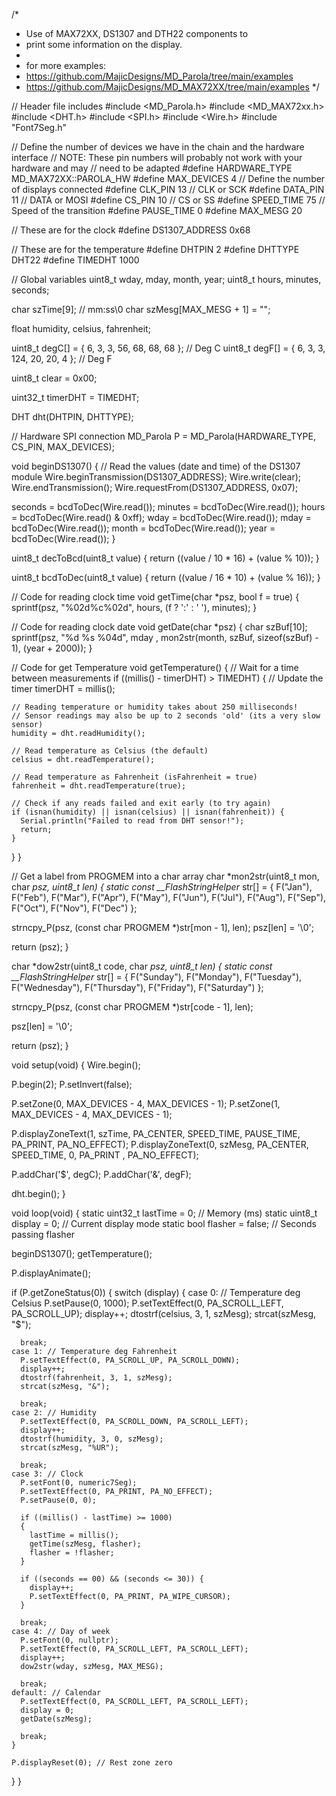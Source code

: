   /*
 * Use of MAX72XX, DS1307 and DTH22 components to 
 * print some information on the display.
 *
 * for more examples:
 * https://github.com/MajicDesigns/MD_Parola/tree/main/examples
 * https://github.com/MajicDesigns/MD_MAX72XX/tree/main/examples
 */

// Header file includes
#include <MD_Parola.h>
#include <MD_MAX72xx.h>
#include <DHT.h>
#include <SPI.h>
#include <Wire.h>
#include "Font7Seg.h"

// Define the number of devices we have in the chain and the hardware interface
// NOTE: These pin numbers will probably not work with your hardware and may
// need to be adapted
#define HARDWARE_TYPE MD_MAX72XX::PAROLA_HW
#define MAX_DEVICES 4 // Define the number of displays connected
#define CLK_PIN    13 // CLK or SCK
#define DATA_PIN   11 // DATA or MOSI
#define CS_PIN     10 // CS or SS
#define SPEED_TIME 75 // Speed of the transition
#define PAUSE_TIME  0
#define MAX_MESG   20

// These are for the clock
#define DS1307_ADDRESS 0x68

// These are for the temperature
#define DHTPIN 2
#define DHTTYPE DHT22
#define TIMEDHT 1000

// Global variables
uint8_t wday, mday, month, year;
uint8_t hours, minutes, seconds;

char szTime[9];    // mm:ss\0
char szMesg[MAX_MESG + 1] = "";

float humidity, celsius, fahrenheit;

uint8_t degC[] = { 6, 3, 3, 56, 68, 68, 68 }; // Deg C
uint8_t degF[] = { 6, 3, 3, 124, 20, 20, 4 }; // Deg F

uint8_t clear = 0x00;

uint32_t timerDHT = TIMEDHT;

DHT dht(DHTPIN, DHTTYPE);

// Hardware SPI connection
MD_Parola P = MD_Parola(HARDWARE_TYPE, CS_PIN, MAX_DEVICES);

void beginDS1307()
{
  // Read the values ​​(date and time) of the DS1307 module
  Wire.beginTransmission(DS1307_ADDRESS);
  Wire.write(clear);
  Wire.endTransmission();
  Wire.requestFrom(DS1307_ADDRESS, 0x07);

  seconds = bcdToDec(Wire.read());
  minutes = bcdToDec(Wire.read());
  hours = bcdToDec(Wire.read() & 0xff);
  wday = bcdToDec(Wire.read());
  mday = bcdToDec(Wire.read());
  month = bcdToDec(Wire.read());
  year = bcdToDec(Wire.read());
}

uint8_t decToBcd(uint8_t value)
{
  return ((value / 10 * 16) + (value % 10));
}

uint8_t bcdToDec(uint8_t value)
{
  return ((value / 16 * 10) + (value % 16));
}

// Code for reading clock time
void getTime(char *psz, bool f = true)
{
  sprintf(psz, "%02d%c%02d", hours, (f ? ':' : ' '), minutes);
}

// Code for reading clock date
void getDate(char *psz)
{
  char  szBuf[10];
  sprintf(psz, "%d %s %04d", mday , mon2str(month, szBuf, sizeof(szBuf) - 1), (year + 2000));
}

// Code for get Temperature
void getTemperature()
{
  // Wait for a time between measurements
  if ((millis() - timerDHT) > TIMEDHT) {
    // Update the timer
    timerDHT = millis();

    // Reading temperature or humidity takes about 250 milliseconds!
    // Sensor readings may also be up to 2 seconds 'old' (its a very slow sensor)
    humidity = dht.readHumidity();

    // Read temperature as Celsius (the default)
    celsius = dht.readTemperature();

    // Read temperature as Fahrenheit (isFahrenheit = true)
    fahrenheit = dht.readTemperature(true);

    // Check if any reads failed and exit early (to try again)
    if (isnan(humidity) || isnan(celsius) || isnan(fahrenheit)) {
      Serial.println("Failed to read from DHT sensor!");
      return;
    }
  }
}

// Get a label from PROGMEM into a char array
char *mon2str(uint8_t mon, char *psz, uint8_t len)
{
  static const __FlashStringHelper* str[] =
  {
    F("Jan"), F("Feb"), F("Mar"), F("Apr"),
    F("May"), F("Jun"), F("Jul"), F("Aug"),
    F("Sep"), F("Oct"), F("Nov"), F("Dec")
  };

  strncpy_P(psz, (const char PROGMEM *)str[mon - 1], len);
  psz[len] = '\0';

  return (psz);
}

char *dow2str(uint8_t code, char *psz, uint8_t len)
{
  static const __FlashStringHelper* str[] =
  {
    F("Sunday"), F("Monday"), F("Tuesday"),
    F("Wednesday"), F("Thursday"), F("Friday"),
    F("Saturday")
  };

  strncpy_P(psz, (const char PROGMEM *)str[code - 1], len);

  psz[len] = '\0';

  return (psz);
}

void setup(void)
{
  Wire.begin();

  P.begin(2);
  P.setInvert(false);

  P.setZone(0,  MAX_DEVICES - 4, MAX_DEVICES - 1);
  P.setZone(1, MAX_DEVICES - 4, MAX_DEVICES - 1);

  P.displayZoneText(1, szTime, PA_CENTER, SPEED_TIME, PAUSE_TIME, PA_PRINT, PA_NO_EFFECT);
  P.displayZoneText(0, szMesg, PA_CENTER, SPEED_TIME, 0, PA_PRINT , PA_NO_EFFECT);

  P.addChar('$', degC);
  P.addChar('&', degF);

  dht.begin();
}

void loop(void)
{
  static uint32_t lastTime = 0; // Memory (ms)
  static uint8_t  display = 0;  // Current display mode
  static bool flasher = false;  // Seconds passing flasher

  beginDS1307();
  getTemperature();

  P.displayAnimate();

  if (P.getZoneStatus(0))
  {
    switch (display)
    {
    case 0: // Temperature deg Celsius
      P.setPause(0, 1000);
      P.setTextEffect(0, PA_SCROLL_LEFT, PA_SCROLL_UP);
      display++;
      dtostrf(celsius, 3, 1, szMesg);
      strcat(szMesg, "$");

      break;
    case 1: // Temperature deg Fahrenheit
      P.setTextEffect(0, PA_SCROLL_UP, PA_SCROLL_DOWN);
      display++;
      dtostrf(fahrenheit, 3, 1, szMesg);
      strcat(szMesg, "&");

      break;
    case 2: // Humidity
      P.setTextEffect(0, PA_SCROLL_DOWN, PA_SCROLL_LEFT);
      display++;
      dtostrf(humidity, 3, 0, szMesg);
      strcat(szMesg, "%UR");

      break;
    case 3: // Clock
      P.setFont(0, numeric7Seg);
      P.setTextEffect(0, PA_PRINT, PA_NO_EFFECT);
      P.setPause(0, 0);

      if ((millis() - lastTime) >= 1000)
      {
        lastTime = millis();
        getTime(szMesg, flasher);
        flasher = !flasher;
      }

      if ((seconds == 00) && (seconds <= 30)) {
        display++;
        P.setTextEffect(0, PA_PRINT, PA_WIPE_CURSOR);
      }

      break;
    case 4: // Day of week
      P.setFont(0, nullptr);
      P.setTextEffect(0, PA_SCROLL_LEFT, PA_SCROLL_LEFT);
      display++;
      dow2str(wday, szMesg, MAX_MESG);

      break;
    default: // Calendar
      P.setTextEffect(0, PA_SCROLL_LEFT, PA_SCROLL_LEFT);
      display = 0;
      getDate(szMesg);

      break;
    }

    P.displayReset(0); // Rest zone zero
  }
}
